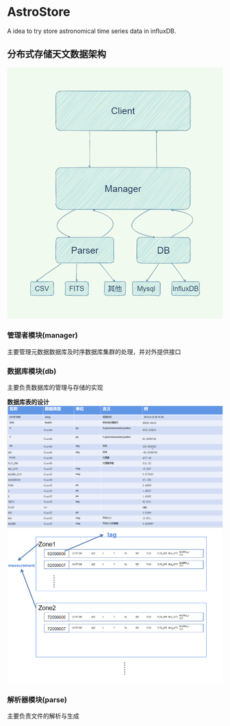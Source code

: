 # AstroStore
A idea to try store astronomical time series data in influxDB.

## 分布式存储天文数据架构

![](image/架构1.png)

### 管理者模块(manager) 
主要管理元数据数据库及时序数据库集群的处理，并对外提供接口   

### 数据库模块(db)
主要负责数据库的管理与存储的实现   

**数据库表的设计**
![](image/表设计1.png)   
![](image/表设计2.png)


### 解析器模块(parse)
主要负责文件的解析与生成
